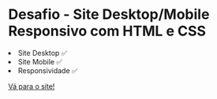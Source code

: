# Desafio - Site Desktop/Mobile Responsivo com HTML e CSS

<li> Site Desktop ✅ </li>
<li> Site Mobile ✅ </li>
<li> Responsividade ✅ </li>

<a href="https://duvrdx.github.io/desafio_front_end_mentor/"> Vá para o site!</a>
